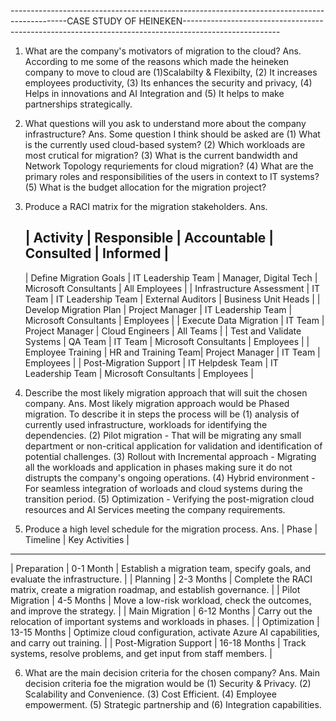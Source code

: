 --------------------------------------------------------------------------------------------CASE STUDY OF HEINEKEN------------------------------------------------------------------------------------------------------
1. What are the company's motivators of migration to the cloud?
Ans. According to me some of the reasons which made the heineken company to move to cloud are (1)Scalabilty & Flexibilty, (2) It increases employees productivity, (3) Its enhances the security and privacy, (4) Helps in innovations and AI Integration and (5) It helps to make partnerships strategically.

2. What questions will you ask to understand more about the company infrastructure?
Ans. Some question I think should be asked are (1) What is the currently used cloud-based system? (2) Which workloads are most crutical for migration? (3) What is the current bandwidth and Network Topology requriements for cloud migration? (4) What are the primary roles and responsibilities of the users in context to IT systems? (5) What is the budget allocation for the migration project?

3. Produce a RACI matrix for the migration stakeholders.
Ans.

     | Activity	                 | Responsible	       | Accountable	          | Consulted	              | Informed            |
     ----------------------------------------------------------------------------------------------------------------------------
     | Define Migration Goals	   | IT Leadership Team	 | Manager, Digital Tech	| Microsoft Consultants	  | All Employees       |
     | Infrastructure Assessment | IT Team	           | IT Leadership Team	    | External Auditors	      | Business Unit Heads |
     | Develop Migration Plan	   | Project Manager	   | IT Leadership Team	    | Microsoft Consultants	  | Employees           |
     | Execute Data Migration	   | IT Team	           | Project Manager        | Cloud Engineers	        | All Teams           | 
     | Test and Validate Systems | QA Team	           | IT Team	              | Microsoft Consultants	  | Employees           |
     | Employee Training	       | HR and Training Team| Project Manager        | IT Team	                | Employees           |
     | Post-Migration Support	   | IT Helpdesk Team	   | IT Leadership Team	    | Microsoft Consultants	  | Employees           |
   
4. Describe the most likely migration approach that will suit the chosen company.
Ans. Most likely migration approach would be Phased migration. To describe it in steps the process will be (1) analysis of currently used infrastructure, workloads for identifying the dependencies. (2) Pilot migration - That will be migrating any small department or non-critical application for validation and identification of potential challenges. (3) Rollout with Incremental approach - Migrating all the workloads and application in phases making sure it do not distrupts the company's ongoing operations. (4) Hybrid environment - For seamless integration of worloads and cloud systems during the transition period. (5) Optimization - Verifying the post-migration cloud resources and AI Services meeting the company requirements.

5. Produce a high level schedule for the migration process.
Ans.
| Phase	                 | Timeline     | Key Activities                                                                        |
---------------------------------------------------------------------------------------------------------------------------------
| Preparation	           | 0-1 Month    | Establish a migration team, specify goals, and evaluate the infrastructure.           | 
| Planning	             | 2-3 Months   | Complete the RACI matrix, create a migration roadmap, and establish governance.       |
| Pilot Migration        | 4-5 Months   | Move a low-risk workload, check the outcomes, and improve the strategy.               |
| Main Migration         | 6-12 Months  | Carry out the relocation of important systems and workloads in phases.                |
| Optimization	         | 13-15 Months | Optimize cloud configuration, activate Azure AI capabilities, and carry out training. |
| Post-Migration Support | 16-18 Months | Track systems, resolve problems, and get input from staff members.                    |

6. What are the main decision criteria for the chosen company?
Ans. Main decision criteria foe the migration would be (1) Security & Privacy. (2) Scalability and Convenience. (3) Cost Efficient. (4) Employee empowerment. (5) Strategic partnership and (6) Integration capabilities.
